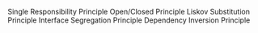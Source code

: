 Single Responsibility Principle
Open/Closed Principle
Liskov Substitution Principle
Interface Segregation Principle
Dependency Inversion Principle